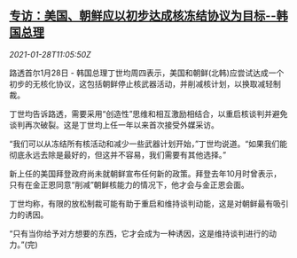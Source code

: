 <!--1611832996000-->
[专访：美国、朝鲜应以初步达成核冻结协议为目标--韩国总理](https://cn.reuters.com/article/us-kp-nuclear-interview-0128-idCNKBS29X1DK)
------

<div><i>2021-01-28T11:05:50Z</i></div><p>路透首尔1月28日 - 韩国总理丁世均周四表示，美国和朝鲜(北韩)应尝试达成一个初步的无核化协议，这包括朝鲜停止核武器活动，并削减核计划，以换取减轻制裁。</p><p>丁世均告诉路透，需要采用“创造性”思维和相互激励相结合，以重启核谈判并避免谈判再次破裂。这是丁世均上任一年以来首次接受外媒采访。</p><p>“我们可以从冻结所有核活动和减少一些武器计划开始，”丁世均说道。“如果我们能彻底永远去除是最好的，但这并不容易，我们需要有其他选择。”</p><p>新上任的美国拜登政府尚未就朝鲜宣布任何新的政策。拜登去年10月时曾表示，只有在金正恩同意“削减”朝鲜核能力的情况下，他才会与金正恩会面。</p><p>丁世均称，有限的放松制裁可能有助于重启和维持谈判动能，这是对朝鲜最有吸引力的诱因。</p><p>“只有当你给予对方想要的东西，它才会成为一种诱因，这是维持谈判进行的动力。”(完)</p>
